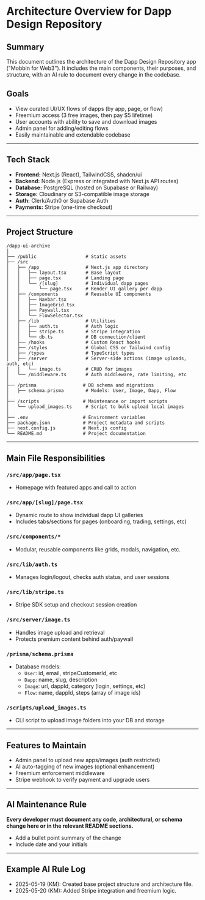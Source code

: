 # Architecture Overview for Dapp Design Repository

## Summary
This document outlines the architecture of the Dapp Design Repository app ("Mobbin for Web3"). It includes the main components, their purposes, and structure, with an AI rule to document every change in the codebase.

## Goals
- View curated UI/UX flows of dapps (by app, page, or flow)
- Freemium access (3 free images, then pay $5 lifetime)
- User accounts with ability to save and download images
- Admin panel for adding/editing flows
- Easily maintainable and extendable codebase

---

## Tech Stack
- **Frontend:** Next.js (React), TailwindCSS, shadcn/ui
- **Backend:** Node.js (Express or integrated with Next.js API routes)
- **Database:** PostgreSQL (hosted on Supabase or Railway)
- **Storage:** Cloudinary or S3-compatible image storage
- **Auth:** Clerk/Auth0 or Supabase Auth
- **Payments:** Stripe (one-time checkout)

---

## Project Structure

```
/dapp-ui-archive
│
├── /public                  # Static assets
├── /src
│   ├── /app                 # Next.js app directory
│   │   ├── layout.tsx       # Base layout
│   │   ├── page.tsx         # Landing page
│   │   └── /[slug]          # Individual dapp pages
│   │       └── page.tsx     # Render UI gallery per dapp
│   ├── /components          # Reusable UI components
│   │   ├── Navbar.tsx
│   │   ├── ImageGrid.tsx
│   │   ├── Paywall.tsx
│   │   └── FlowSelector.tsx
│   ├── /lib                 # Utilities
│   │   ├── auth.ts          # Auth logic
│   │   ├── stripe.ts        # Stripe integration
│   │   └── db.ts            # DB connection/client
│   ├── /hooks               # Custom React hooks
│   ├── /styles              # Global CSS or Tailwind config
│   ├── /types               # TypeScript types
│   ├── /server              # Server-side actions (image uploads, auth, etc)
│   │   └── image.ts         # CRUD for images
│   └── /middleware.ts       # Auth middleware, rate limiting, etc
│
├── /prisma                 # DB schema and migrations
│   ├── schema.prisma        # Models: User, Image, Dapp, Flow
│
├── /scripts                # Maintenance or import scripts
│   └── upload_images.ts     # Script to bulk upload local images
│
├── .env                    # Environment variables
├── package.json            # Project metadata and scripts
├── next.config.js          # Next.js config
└── README.md               # Project documentation
```

---

## Main File Responsibilities

### `/src/app/page.tsx`
- Homepage with featured apps and call to action

### `/src/app/[slug]/page.tsx`
- Dynamic route to show individual dapp UI galleries
- Includes tabs/sections for pages (onboarding, trading, settings, etc)

### `/src/components/*`
- Modular, reusable components like grids, modals, navigation, etc.

### `/src/lib/auth.ts`
- Manages login/logout, checks auth status, and user sessions

### `/src/lib/stripe.ts`
- Stripe SDK setup and checkout session creation

### `/src/server/image.ts`
- Handles image upload and retrieval
- Protects premium content behind auth/paywall

### `/prisma/schema.prisma`
- Database models:
  - `User`: id, email, stripeCustomerId, etc
  - `Dapp`: name, slug, description
  - `Image`: url, dappId, category (login, settings, etc)
  - `Flow`: name, dappId, steps (array of image ids)

### `/scripts/upload_images.ts`
- CLI script to upload image folders into your DB and storage

---

## Features to Maintain
- Admin panel to upload new apps/images (auth restricted)
- AI auto-tagging of new images (optional enhancement)
- Freemium enforcement middleware
- Stripe webhook to verify payment and upgrade users

---

## AI Maintenance Rule
**Every developer must document any code, architectural, or schema change here or in the relevant README sections.**
- Add a bullet point summary of the change
- Include date and your initials

---

## Example AI Rule Log
- 2025-05-19 (KM): Created base project structure and architecture file.
- 2025-05-20 (KM): Added Stripe integration and freemium logic.
